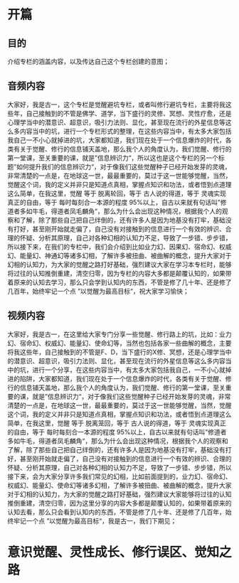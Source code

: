 # 开篇

## 目的

介绍专栏的涵盖内容，以及传达自己这个专栏创建的意图；

## 音频内容

大家好，我是古一，这个专栏是觉醒避坑专栏，或者叫修行避坑专栏，主要将我这些年，自己接触到的不管是佛学、道学，当下盛行的灵修、冥想、灵性疗愈，还是心理学当中的潜意识、超意识，吸引力法则、显化，甚至现在流行的外星信息等这么多内容当中的坑，进行一个专栏形式的整理，在这些内容当中，有太多大家包括我自己一不小心就掉进的坑，大家都知道，我们现在处于一个信息爆炸的时代，各类有关于觉醒、修行的信息铺天盖地，那么我个人的角度认为，我们觉醒、修行的第一堂课，至关重要的课，就是”信息辨识力“，所以这也是这个专栏的另一个标题”如何提升我们的信息辨识力“，对于像我们这些觉醒种子已经开始发芽的灵魂，非常清楚的一点是，在地球这一世，最最重要的，莫过于这一世能够觉醒，当然，觉醒这个词，我的定义并非只是知道点真相，掌握点知识和功法，或者悟到点道理这么简单，在我这里，觉醒 等于 脱离轮回，等于 古人说的得道，等于 灵魂实现真正的自由，等于 每时每刻合一本源的程度 95%以上，自古以来就有句话叫”修道者多如牛毛，得道者凤毛麟角“，那么为什么会出现这种情况，根据我个人的观察和了解，除了那些自己把自己绊倒的，还有许多人是因为地基没有打牢，基础没有打好，甚至刚开始就走偏了，自己没有对接触到的信息进行一个有效的辨识、合理的怀疑、分析其原理，自己对各种幻相的认知力不足，导致了一步错、步步错，所以接下来，在我们的专栏中，我们会介绍到比如业力幻、因果幻、宿命幻、权威幻、能量幻、神通幻等诸多幻相，了解许多被扭曲、被曲解的概念，提升大家对于幻相的认知力，为大家的觉醒之路打好基础，强烈建议大家在学习本专栏时，能够将过往的认知推倒重建，清空归零，因为专栏的内容大多都是颠覆认知的，如果带着原来的认知去学习，那么只会学到认知内的东西，不管是修了几十年、还是修了几百年，始终牢记一个点  ”以觉醒为最高目标“，祝大家学习愉快；

## 视频内容

大家好，我是古一，在这里给大家专门分享一些觉醒、修行路上的坑，比如：业力幻、宿命幻、权威幻、能量幻、使命幻等，当然也包括各家一些曲解的概念，主要将我这些年，自己接触到的不管是F、D，当下盛行的X修、冥想，还是心理学当中的潜意识、超意识，吸引力法则、显化，甚至现在流行的外星信息等这么多内容当中的坑，进行一个分享，在这些内容当中，有太多大家包括我自己，一不小心就掉进的陷阱，大家都知道，我们现在处于一个信息爆炸的时代，各类有关于觉醒、修行的信息铺天盖地，那么我个人的角度认为，我们觉醒、修行的第一堂课，至关重要的课，就是”信息辨识力“，对于像我们这些觉醒种子已经开始发芽的灵魂，非常清楚的一点是，在地球这一世，最最重要的，莫过于这一世能够觉醒，当然，觉醒这个词，我的定义并非只是知道点真相，掌握点知识和功法，或者悟到点道理这么简单，在我这里，觉醒 等于 脱离笼回，等于 古人说的得道，等于 灵魂实现真正的自由，等于 每时每刻合一本源的程度 95%以上，自古以来就有句话叫”修道者多如牛毛，得道者凤毛麟角“，那么为什么会出现这种情况，根据我个人的观察和了解，除了那些自己把自己绊倒的，还有许多人是因为地基没有打牢，基础没有打好，甚至刚开始就走偏了，自己没有对接触到的信息进行一个有效的辨识、合理的怀疑、分析其原理，自己对各种幻相的认知力不足，导致了一步错、步步错，所以接下来，会为大家分享许多我们常见的幻相，比如前面提到的，业力幻、宿命幻、权威幻、能量幻、使命幻等诸多幻相，了解许多被扭曲、被曲解的概念，提升大家对于幻相的认知力，为大家的觉醒之路打好基础，强烈建议大家能够将过往的认知推倒重建，清空归零，因为这里分享的内容大多都是颠覆认知的，如果带着原来的认知去看，那么只会看到认知内的东西，不管是修了几十年、还是修了几百年，始终牢记一个点  ”以觉醒为最高目标“，我是古一，我们下期见；

# 意识觉醒、灵性成长、修行误区、觉知之路

